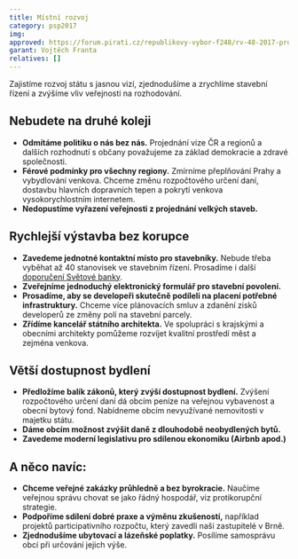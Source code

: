 ```yaml
---
title: Místní rozvoj
category: psp2017
img:
approved: https://forum.pirati.cz/republikovy-vybor-f248/rv-48-2017-program-2017-mistni-rozvoj-t37432.html
garant: Vojtěch Franta
relatives: []
---
```


Zajistíme rozvoj státu s jasnou vizí, zjednodušíme a zrychlíme stavební řízení a zvýšíme
vliv veřejnosti na rozhodování.

## Nebudete na druhé koleji

- **Odmítáme politiku o nás bez nás.** Projednání vize ČR a regionů a dalších rozhodnutí s občany považujeme za základ demokracie a zdravé společnosti.
- **Férové podmínky pro všechny regiony.** Zmírníme přeplňování Prahy a vybydlování
venkova. Chceme změnu rozpočtového určení daní, dostavbu hlavních dopravních tepen a
pokrytí venkova vysokorychlostním internetem.
- **Nedopustíme vyřazení veřejnosti z projednání velkých staveb.**

## Rychlejší výstavba bez korupce

- **Zavedeme jednotné kontaktní místo pro stavebníky.** Nebude třeba vyběhat až 40
stanovisek ve stavebním řízení. Prosadíme i další [doporučení Světové banky][doporuceni].
- **Zveřejníme jednoduchý elektronický formulář pro stavební povolení.**
- **Prosadíme, aby se developeři skutečně podíleli na placení potřebné infrastruktury.**
Chceme více plánovacích smluv a zdanění zisků developerů ze změny polí na stavební parcely.
- **Zřídíme kancelář státního architekta.** Ve spolupráci s krajskými a obecními architekty
pomůžeme rozvíjet kvalitní prostředí měst a zejména venkova.

## Větší dostupnost bydlení

- **Předložíme balík zákonů, který zvýší dostupnost bydlení.** Zvýšení rozpočtového určení daní dá obcím peníze na veřejnou vybavenost a obecní bytový fond. Nabídneme obcím nevyužívané nemovitosti v majetku státu.
- **Dáme obcím možnost zvýšit daně z dlouhodobě neobydlených bytů.**
- **Zavedeme moderní legislativu pro sdílenou ekonomiku (Airbnb apod.)**

## A něco navíc:

- **Chceme veřejné zakázky průhledně a bez byrokracie.** Naučíme veřejnou správu chovat se jako řádný hospodář, viz protikorupční strategie.
- **Podpoříme sdílení dobré praxe a výměnu zkušeností,** například projektů participativního rozpočtu, který zavedli naši zastupitelé v Brně.
- **Zjednodušíme ubytovací a lázeňské poplatky.** Posílíme samosprávu obcí při určování jejich výše.

[doporuceni]: http://www.doingbusiness.org/data/exploretopics/dealing-with-construction-permits/good-practices#using
